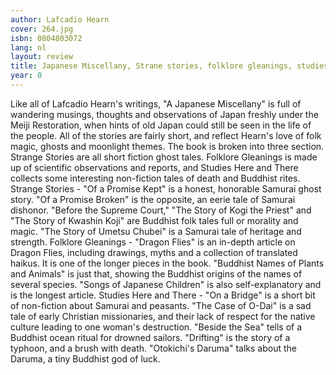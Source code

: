 ```yaml
---
author: Lafcadio Hearn
cover: 264.jpg
isbn: 0804803072
lang: nl
layout: review
title: Japanese Miscellany, Strane stories, folklore gleanings, studies here and there
year: 0
---
```

Like all of Lafcadio Hearn's writings, "A Japanese Miscellany" is full of wandering musings, thoughts and observations of Japan freshly under the Meiji Restoration, when hints of old Japan could still be seen in the life of the people.  All of the stories are fairly short, and reflect Hearn's love of folk magic, ghosts and moonlight themes.
The book is broken into three section.  Strange Stories are all short fiction ghost tales.  Folklore Gleanings is made up of scientific observations and reports, and Studies Here and There collects some interesting non-fiction tales of death and Buddhist rites.
Strange Stories - "Of a Promise Kept" is a honest, honorable Samurai ghost story.  "Of a Promise Broken" is the opposite, an eerie tale of Samurai dishonor.  "Before the Supreme Court," "The Story of Kogi the Priest" and "The Story of Kwashin Koji" are Buddhist folk tales full or morality and magic.  "The Story of Umetsu Chubei" is a Samurai tale of heritage and strength.
Folklore Gleanings - "Dragon Flies" is an in-depth article on Dragon Flies, including drawings, myths and a collection of translated haikus.  It is one of the longer pieces in the book.  "Buddhist Names of Plants and Animals" is just that, showing the Buddhist origins of the names of several species.  "Songs of Japanese Children" is also self-explanatory and is the longest article.
Studies Here and There - "On a Bridge" is a short bit of non-fiction about Samurai and peasants.  "The Case of O-Dai" is a sad tale of early Christian missionaries, and their lack of respect for the native culture leading to one woman's destruction.  "Beside the Sea" tells of a Buddhist ocean ritual for drowned sailors.  "Drifting" is the story of a typhoon, and a brush with death.  "Otokichi's Daruma" talks about the Daruma, a tiny Buddhist god of luck.
